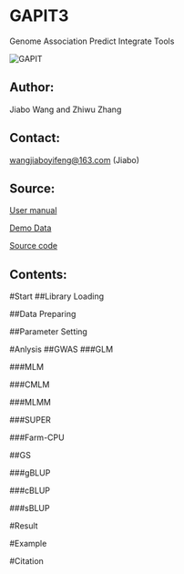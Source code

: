 GAPIT3
===========
Genome Association Predict Integrate Tools

![GAPIT](https://github.com/jiabowang/GAPIT3/blob/master/material/LOGO_WEB.png)

Author: 
-----

Jiabo Wang and Zhiwu Zhang

Contact:
-----

wangjiaboyifeng@163.com (Jiabo)

Source:
-----

[User manual](http://zzlab.net/GAPIT/gapit_help_document.pdf)

[Demo Data](http://zzlab.net/GAPIT/GAPIT_Tutorial_Data.zip)

[Source code](http://zzlab.net/GAPIT/gapit_functions.txt)

Contents:
-----


#Start
##Library Loading

##Data Preparing

##Parameter Setting

#Anlysis
##GWAS
###GLM

###MLM

###CMLM

###MLMM

###SUPER

###Farm-CPU



##GS

###gBLUP

###cBLUP

###sBLUP


#Result


#Example


#Citation







